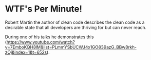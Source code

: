 # WTF's Per Minute!

Robert Martin the author of clean code describes the clean code as a desirable state that all developers are thriving for but can never reach.

During one of his talks he demonstrates this (https://www.youtube.com/watch?v=7EmboKQH8lM&list=PLmmYSbUCWJ4x1GO839azG_BBw8rkh-zOj&index=1&t=652s).
